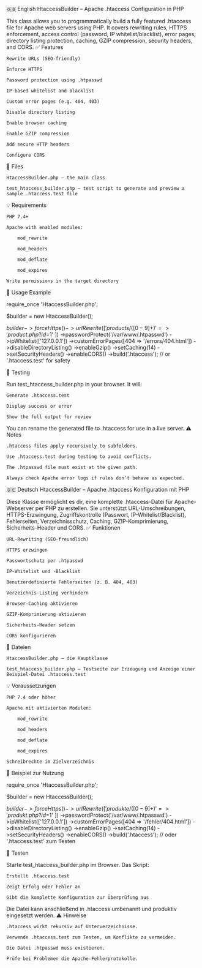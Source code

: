 🇬🇧 English
HtaccessBuilder – Apache .htaccess Configuration in PHP

This class allows you to programmatically build a fully featured .htaccess file for Apache web servers using PHP. It covers rewriting rules, HTTPS enforcement, access control (password, IP whitelist/blacklist), error pages, directory listing protection, caching, GZIP compression, security headers, and CORS.
✅ Features

    Rewrite URLs (SEO-friendly)

    Enforce HTTPS

    Password protection using .htpasswd

    IP-based whitelist and blacklist

    Custom error pages (e.g. 404, 403)

    Disable directory listing

    Enable browser caching

    Enable GZIP compression

    Add secure HTTP headers

    Configure CORS

📁 Files

    HtaccessBuilder.php – the main class

    test_htaccess_builder.php – test script to generate and preview a sample .htaccess.test file

💡 Requirements

    PHP 7.4+

    Apache with enabled modules:

        mod_rewrite

        mod_headers

        mod_deflate

        mod_expires

    Write permissions in the target directory

🚀 Usage Example

require_once 'HtaccessBuilder.php';

$builder = new HtaccessBuilder();

$builder
    ->forceHttps()
    ->urlRewrite([
        'products/([0-9]+)' => 'product.php?id=$1'
    ])
    ->passwordProtect('/var/www/.htpasswd')
    ->ipWhitelist(['127.0.0.1'])
    ->customErrorPages([404 => '/errors/404.html'])
    ->disableDirectoryListing()
    ->enableGzip()
    ->setCaching(14)
    ->setSecurityHeaders()
    ->enableCORS()
    ->build('.htaccess'); // or '.htaccess.test' for safety

🧪 Testing

Run test_htaccess_builder.php in your browser. It will:

    Generate .htaccess.test

    Display success or error

    Show the full output for review

You can rename the generated file to .htaccess for use in a live server.
⚠️ Notes

    .htaccess files apply recursively to subfolders.

    Use .htaccess.test during testing to avoid conflicts.

    The .htpasswd file must exist at the given path.

    Always check Apache error logs if rules don’t behave as expected.

🇩🇪 Deutsch
HtaccessBuilder – Apache .htaccess Konfiguration mit PHP

Diese Klasse ermöglicht es dir, eine komplette .htaccess-Datei für Apache-Webserver per PHP zu erstellen. Sie unterstützt URL-Umschreibungen, HTTPS-Erzwingung, Zugriffskontrolle (Passwort, IP-Whitelist/Blacklist), Fehlerseiten, Verzeichnisschutz, Caching, GZIP-Komprimierung, Sicherheits-Header und CORS.
✅ Funktionen

    URL-Rewriting (SEO-freundlich)

    HTTPS erzwingen

    Passwortschutz per .htpasswd

    IP-Whitelist und -Blacklist

    Benutzerdefinierte Fehlerseiten (z. B. 404, 403)

    Verzeichnis-Listing verhindern

    Browser-Caching aktivieren

    GZIP-Komprimierung aktivieren

    Sicherheits-Header setzen

    CORS konfigurieren

📁 Dateien

    HtaccessBuilder.php – die Hauptklasse

    test_htaccess_builder.php – Testseite zur Erzeugung und Anzeige einer Beispiel-Datei .htaccess.test

💡 Voraussetzungen

    PHP 7.4 oder höher

    Apache mit aktivierten Modulen:

        mod_rewrite

        mod_headers

        mod_deflate

        mod_expires

    Schreibrechte im Zielverzeichnis

🚀 Beispiel zur Nutzung

require_once 'HtaccessBuilder.php';

$builder = new HtaccessBuilder();

$builder
    ->forceHttps()
    ->urlRewrite([
        'produkte/([0-9]+)' => 'produkt.php?id=$1'
    ])
    ->passwordProtect('/var/www/.htpasswd')
    ->ipWhitelist(['127.0.0.1'])
    ->customErrorPages([404 => '/fehler/404.html'])
    ->disableDirectoryListing()
    ->enableGzip()
    ->setCaching(14)
    ->setSecurityHeaders()
    ->enableCORS()
    ->build('.htaccess'); // oder '.htaccess.test' zum Testen

🧪 Testen

Starte test_htaccess_builder.php im Browser. Das Skript:

    Erstellt .htaccess.test

    Zeigt Erfolg oder Fehler an

    Gibt die komplette Konfiguration zur Überprüfung aus

Die Datei kann anschließend in .htaccess umbenannt und produktiv eingesetzt werden.
⚠️ Hinweise

    .htaccess wirkt rekursiv auf Unterverzeichnisse.

    Verwende .htaccess.test zum Testen, um Konflikte zu vermeiden.

    Die Datei .htpasswd muss existieren.

    Prüfe bei Problemen die Apache-Fehlerprotokolle.

